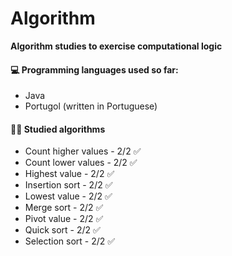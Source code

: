 # Algorithm

**Algorithm studies to exercise computational logic**



#### :computer: **Programming languages used so far:**

- Java 
- Portugol (written in Portuguese)



#### :man_technologist: **Studied algorithms**

- Count higher values - 2/2 :white_check_mark:
- Count lower values - 2/2 :white_check_mark:
- Highest value - 2/2 :white_check_mark:
- Insertion sort - 2/2 :white_check_mark:
- Lowest value  - 2/2 :white_check_mark:
- Merge sort - 2/2 :white_check_mark:
- Pivot value - 2/2 :white_check_mark:
- Quick sort - 2/2 :white_check_mark:
- Selection sort - 2/2 :white_check_mark:

